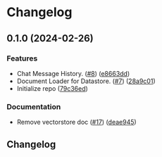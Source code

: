 # Changelog

## 0.1.0 (2024-02-26)


### Features

* Chat Message History. ([#8](https://github.com/googleapis/langchain-google-datastore-python/issues/8)) ([e8663dd](https://github.com/googleapis/langchain-google-datastore-python/commit/e8663dd803369c8032e8063338022e28e936eb98))
* Document Loader for Datastore. ([#7](https://github.com/googleapis/langchain-google-datastore-python/issues/7)) ([28a9c01](https://github.com/googleapis/langchain-google-datastore-python/commit/28a9c018aca5215fcf78632634f8bfb2ed9dd7ab))
* Initialize repo ([79c36ed](https://github.com/googleapis/langchain-google-datastore-python/commit/79c36ed2955481fcd015f73cc0b77601dae01b69))


### Documentation

* Remove vectorstore doc ([#17](https://github.com/googleapis/langchain-google-datastore-python/issues/17)) ([deae945](https://github.com/googleapis/langchain-google-datastore-python/commit/deae945cf201e910096c5514abc3e413feb5471c))

## Changelog
